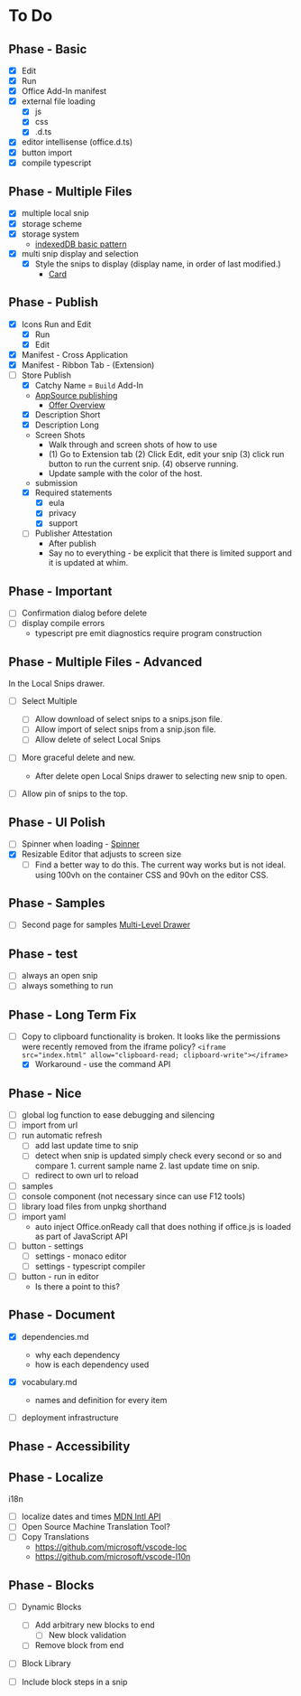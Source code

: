 # To Do

## Phase - Basic

- [x] Edit
- [x] Run
- [x] Office Add-In manifest
- [X] external file loading
    - [X] js
    - [X] css
    - [X] .d.ts
- [X] editor intellisense (office.d.ts)
- [X] button import
- [X] compile typescript

## Phase - Multiple Files

- [X] multiple local snip
- [X] storage scheme
- [X] storage system
    - [indexedDB basic pattern](https://developer.mozilla.org/en-US/docs/Web/API/IndexedDB_API/Using_IndexedDB#basic_pattern)
- [X] multi snip display and selection
    - [X] Style the snips to display (display name, in order of last modified.)
        - [Card](https://react.fluentui.dev/?path=/docs/components-card-card--default)

## Phase - Publish

- [X] Icons Run and Edit
    - [X] Run
    - [X] Edit
- [X] Manifest - Cross Application
- [X] Manifest - Ribbon Tab - (Extension)
- [ ] Store Publish
    - [X] Catchy Name = `Build` Add-In
    - [AppSource publishing](https://learn.microsoft.com/en-us/partner-center/marketplace/submit-to-appsource-via-partner-center)
        - [Offer Overview](https://partner.microsoft.com/en-us/dashboard/marketplace-offers/overview)
    - [X] Description Short
    - [X] Description Long
    - Screen Shots
        - Walk through and screen shots of how to use
        - (1) Go to Extension tab (2) Click Edit, edit your snip (3) click run button to run the current snip. (4) observe running.
        - Update sample with the color of the host.
    - submission
    - [X] Required statements
        - [X] eula
        - [X] privacy
        - [X] support
    - [ ] Publisher Attestation
        - After publish
        - Say no to everything - be explicit that there is limited support and it is updated at whim.

## Phase - Important

- [ ] Confirmation dialog before delete
- [ ] display compile errors
    - typescript pre emit diagnostics require program construction

## Phase - Multiple Files - Advanced

In the Local Snips drawer.

- [ ] Select Multiple
    - [ ] Allow download of select snips to a snips.json file.
    - [ ] Allow import of select snips from a snip.json file.
    - [ ] Allow delete of select Local Snips
- [ ] More graceful delete and new.
    - After delete open Local Snips drawer to selecting new snip to open.
- [ ] Allow pin of snips to the top.


## Phase - UI Polish

- [ ] Spinner when loading - [Spinner](https://fluent2.microsoft.design/components/web/react/spinner/usage)
- [X] Resizable Editor that adjusts to screen size
    - [ ] Find a better way to do this. The current way works but is not ideal. using 100vh on the container CSS and 90vh on the editor CSS.

## Phase - Samples

- [ ] Second page for samples [Multi-Level Drawer](https://react.fluentui.dev/?path=/docs/components-drawer--default#multiple-levels)

## Phase - test

- [ ] always an open snip
- [ ] always something to run

## Phase - Long Term Fix

- [ ] Copy to clipboard functionality is broken. It looks like the permissions were recently removed from the iframe policy? `<iframe src="index.html" allow="clipboard-read; clipboard-write"></iframe>`
    - [X] Workaround - use the command API

## Phase - Nice

- [ ] global log function to ease debugging and silencing
- [ ] import from url
- [ ] run automatic refresh
    - [ ] add last update time to snip
    - [ ] detect when snip is updated simply check every second or so and compare 1. current sample name 2. last update time on snip.
    - [ ] redirect to own url to reload
- [ ] samples
- [ ] console component (not necessary since can use F12 tools)
- [ ] library load files from unpkg shorthand
- [ ] import yaml
    - auto inject Office.onReady call that does nothing if office.js is loaded as part of JavaScript API
- [ ] button - settings
    - [ ] settings - monaco editor
    - [ ] settings - typescript compiler
- [ ] button - run in editor
    - Is there a point to this?

## Phase - Document

- [X] dependencies.md
    - why each dependency
    - how is each dependency used
- [X] vocabulary.md
    - names and definition for every item
- [ ] deployment infrastructure


## Phase - Accessibility

## Phase - Localize

i18n

- [ ] localize dates and times [MDN Intl API](https://developer.mozilla.org/en-US/docs/Web/JavaScript/Reference/Global_Objects/Intl)
- [ ] Open Source Machine Translation Tool?
- [ ] Copy Translations
    - https://github.com/microsoft/vscode-loc
    - https://github.com/microsoft/vscode-l10n


## Phase - Blocks

- [ ] Dynamic Blocks
    - [ ] Add arbitrary new blocks to end
        - [ ] New block validation
    - [ ] Remove block from end
- [ ] Block Library
- [ ] Include block steps in a snip

